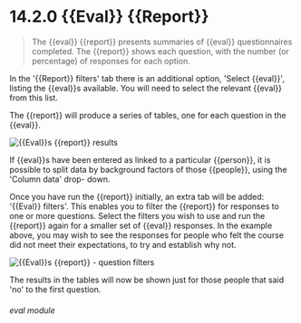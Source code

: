 # 14.2.0    {{Eval}} {{Report}}

> The {{eval}} {{report}} presents summaries of {{eval}} questionnaires completed. The {{report}} shows each question, with the number (or percentage) of responses for each option. 

In the '{{Report}} filters' tab there is an additional option, 'Select {{eval}}', listing the {{eval}}s available. You will need to select the relevant {{eval}} from this list.

The {{report}} will produce a series of tables, one for each question in the {{eval}}.

![{{Eval}}s {{report}} results]({{imgpath}}138a.png)

If {{eval}}s have been entered as linked to a particular {{person}}, it is possible to split data by background factors of those {{people}}, using the 'Column data' drop- down.

Once you have run the {{report}} initially, an extra tab will be added: '{{Eval}} filters'. This enables you to filter the {{report}} for responses to one or more questions. Select the filters you wish to use and run the {{report}} again for a smaller set of {{eval}} responses. In the example above, you may wish to see the responses for people who felt the course did not meet their expectations, to try and establish why not.

![{{Eval}}s {{report}} - question filters](138b.png)

The results in the tables will now be shown just for those people that said 'no' to the first question. 

###### eval module

